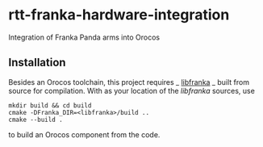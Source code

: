# rtt-franka-hardware-integration
Integration of Franka Panda arms into Orocos

## Installation
Besides an Orocos toolchain, this project requires _ [libfranka](https://github.com/frankaemika/libfranka) _ built from source for compilation. With <libfranka> as your location of the _libfranka_ sources, use

    mkdir build && cd build
    cmake -DFranka_DIR=<libfranka>/build ..
    cmake --build .
    
to build an Orocos component from the code.
